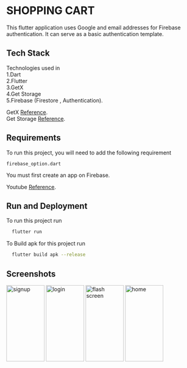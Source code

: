 
# SHOPPING CART

This flutter application uses Google and email addresses for Firebase authentication. It can serve as a basic authentication template.



## Tech Stack

Technologies used in \
	1.Dart \
	2.Flutter \
	3.GetX \
	4.Get Storage \
	5.Firebase (Firestore , Authentication).

GetX [Reference](https://pub.dev/packages/get "GETX"). \
Get Storage [Reference](https://pub.dev/packages/get_storage "GET STORAGE").

## Requirements

To run this project, you will need to add the following requirement

`firebase_option.dart`

You must first create an app on Firebase.

Youtube [Reference](https://www.youtube.com/watch?v=sz4slPFwEvs "SETUP"). 





## Run and Deployment

To run this project run

```bash
  flutter run
```
To Build apk for this project run

```bash
  flutter build apk --release
```


## Screenshots

<img src="https://github.com/sachinelavarasan/flutter_firebaseauth/assets/31089822/c6e21f8e-391e-4967-9d0a-857c021c3d32" alt="signup" style="width: 100px;
    height: 200px;object-fit:contain;">
<img src="https://github.com/sachinelavarasan/flutter_firebaseauth/assets/31089822/13c09049-ce66-4e88-9fa3-4a330b365d29" alt="login" style="width: 100px;
    height: 200px;object-fit:contain;">
<img src="https://github.com/sachinelavarasan/flutter_firebaseauth/assets/31089822/dc1a05ef-602a-419e-8f39-3ba8c4804ee6" alt="flash screen" style="width: 100px;
    height: 200px;object-fit:contain;">
<img src="https://github.com/sachinelavarasan/flutter_firebaseauth/assets/31089822/30f227db-0452-4caf-86f2-9a3993103264" alt="home" style="width: 100px;
    height: 200px;object-fit:contain;">

    


